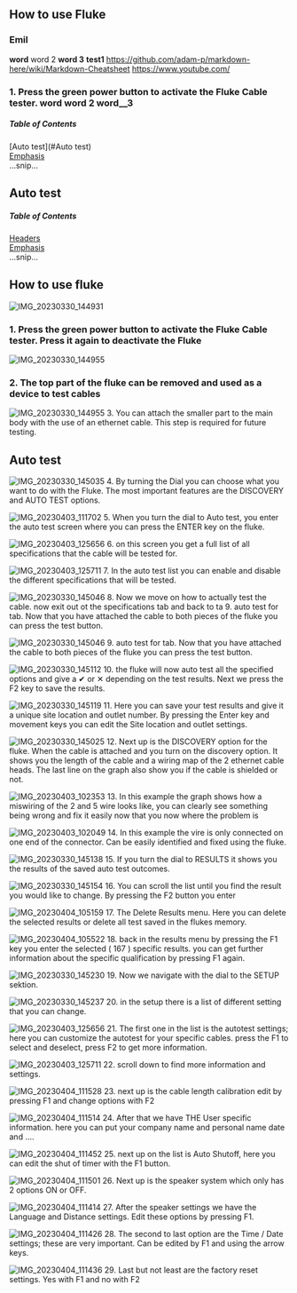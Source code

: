 ## How to use Fluke
### Emil
**word** word 2 __word 3__ 
__test1__
<https://github.com/adam-p/markdown-here/wiki/Markdown-Cheatsheet>
<https://www.youtube.com/>
### 1. Press the green power button to activate the Fluke Cable tester. **word** word 2 __word__3__ 

##### Table of Contents  
[Auto test](#Auto test)  
[Emphasis](#emphasis)  
...snip...    
<a name="Auto test"/>
## Auto test

##### Table of Contents  
[Headers](#headers)  
[Emphasis](#emphasis)  
...snip...    
<a name="Auto test"/>


## How to use fluke

![IMG_20230330_144931](https://user-images.githubusercontent.com/129166651/229772422-6db35dc2-d527-42f7-ae5a-070de8c6cbcf.jpg)
### 1. Press the green power button to activate the Fluke Cable tester. Press it again to deactivate the Fluke

![IMG_20230330_144955](https://user-images.githubusercontent.com/129166651/230000318-017cbcd4-7cc5-4069-90c8-e2df85e9e756.jpg)
### 2. The top part of the fluke can be removed and used as a device to test cables 

![IMG_20230330_144955](https://user-images.githubusercontent.com/129166651/230000610-f90b67c6-4248-4ab9-b712-f086efd63681.jpg)
3. You can attach the smaller part to the main body with the use of an ethernet cable. This step is required for future testing.

## Auto test
![IMG_20230330_145035](https://user-images.githubusercontent.com/129166651/230000737-f5c1cb84-0e21-4958-93c9-06445b3c0cf6.jpg)
4. By turning the Dial you can choose what you want to do with the Fluke. The most important features are the DISCOVERY and AUTO TEST options.

![IMG_20230403_111702](https://user-images.githubusercontent.com/129166651/230001289-0d77ac22-2946-476a-bfad-48b044298313.jpg)
5. When you turn the dial to Auto test, you enter the auto test screen where you can press the ENTER key on the fluke.

![IMG_20230403_125656](https://user-images.githubusercontent.com/129166651/230002933-69a3ee80-5b2a-436b-a8ef-3bb01e6e21d9.jpg)
6. on this screen you get a full list of all specifications that the cable will be tested for.

![IMG_20230403_125711](https://user-images.githubusercontent.com/129166651/230003004-5717d5e8-2484-4acc-a27e-f27dea414389.jpg)
7. In the auto test list you can enable and disable the different specifications that will be tested.

![IMG_20230330_145046](https://user-images.githubusercontent.com/129166651/230003499-2fb14793-45e9-473d-b3dd-96899124892b.jpg)
8. Now we move on how to actually test the cable. now exit out ot the specifications tab and back to ta 9. auto test for tab. Now that you have attached the cable to both pieces of the fluke you can press the test button. 

![IMG_20230330_145046](https://user-images.githubusercontent.com/129166651/230003954-500c767a-0145-4fdc-af50-690f8f5c8b50.jpg)
9. auto test for tab. Now that you have attached the cable to both pieces of the fluke you can press the test button. 

![IMG_20230330_145112](https://user-images.githubusercontent.com/129166651/230004148-5b471b4b-a93a-4245-8587-2e1bd8942043.jpg)
10. the fluke will now auto test all the specified options and give a ✔ or ✕ depending on the test results. Next we press the F2 key to save the results.

![IMG_20230330_145119](https://user-images.githubusercontent.com/129166651/230004198-5d93d89f-52c9-4dcf-aa1e-9517f90494b3.jpg)
11. Here you can save your test results and give it a unique site location and outlet number. 
By pressing the Enter key and movement keys you can edit the Site location and outlet settings.

![IMG_20230330_145025](https://user-images.githubusercontent.com/129166651/230004290-71b4e097-93a8-457c-b026-441f5b31f139.jpg)
12. Next up is the DISCOVERY option for the fluke. When the cable is attached and you turn on the discovery option. It shows you the length of the cable and a wiring map of the 2 ethernet cable heads. The last line on the graph also show you if the cable is shielded or not. 

![IMG_20230403_102353](https://user-images.githubusercontent.com/129166651/230004390-08f02f68-5ed8-4b0f-9743-f1c87ba83b2d.jpg)
13. In this example the graph shows how a miswiring of the 2 and 5 wire looks like, you can clearly see something being wrong and fix it easily now that you now where the problem is

![IMG_20230403_102049](https://user-images.githubusercontent.com/129166651/230004440-69503e87-a747-4a5d-9c23-6dd752f2a646.jpg)
14. In this example the vire is only connected on one end of the connector. Can be easily identified and fixed using the fluke.

![IMG_20230330_145138](https://user-images.githubusercontent.com/129166651/230004588-9a1ba5e1-8edb-48c8-add3-57f051fbe2e2.jpg)
15. If you turn the dial to RESULTS it shows you the results of the saved auto test outcomes.

![IMG_20230330_145154](https://user-images.githubusercontent.com/129166651/230004712-4c344cb6-8014-4366-b373-fb5e5cbba546.jpg)
16. You can scroll the list until you find the result you would like to change. By pressing the F2 button you enter

![IMG_20230404_105159](https://user-images.githubusercontent.com/129166651/230005394-04d65918-0fb3-439b-bb2d-44f70b5c73e7.jpg)
17. The Delete Results menu. Here you can delete the selected results or delete all test saved in the flukes memory.

![IMG_20230404_105522](https://user-images.githubusercontent.com/129166651/230005469-8e922ee0-cf3c-4234-913d-e8190ac7fc27.jpg)
18. back in the results menu by pressing the F1 key you enter the selected ( 167 ) specific results. you can get further information about the specific qualification by pressing F1 again.

![IMG_20230330_145230](https://user-images.githubusercontent.com/129166651/230005546-dbc67dcd-c552-4365-a373-bab5efd1ed06.jpg)
19. Now we navigate with the dial to the SETUP sektion.

![IMG_20230330_145237](https://user-images.githubusercontent.com/129166651/230005760-faa2751e-ecfb-4153-9996-f57dfcac539c.jpg)
20. in the setup there is a list of different setting that you can change.

![IMG_20230403_125656](https://user-images.githubusercontent.com/129166651/230005808-289fea0a-62c0-452f-8ed7-e47eec67e7f1.jpg)
21. The first one in the list is the autotest settings; here you can customize the autotest for your specific cables. press the F1 to select and deselect, press F2 to get more information.

![IMG_20230403_125711](https://user-images.githubusercontent.com/129166651/230005941-e4a076fc-de9e-426d-92ab-0fc478f4aebd.jpg)
22. scroll down to find more information and settings.

![IMG_20230404_111528](https://user-images.githubusercontent.com/129166651/230006040-37366c66-f37f-410d-95b6-41b4fd967015.jpg)
23. next up is the cable length calibration edit by pressing F1 and change options with F2

![IMG_20230404_111514](https://user-images.githubusercontent.com/129166651/230006082-0d8bb538-b882-4d98-888d-e8983370d7ea.jpg)
24. After that we have THE User specific information. here you can put your company name and personal name date and ….

![IMG_20230404_111452](https://user-images.githubusercontent.com/129166651/230006132-90db9b2d-5a40-483f-b67d-ceeabc730741.jpg)
25. next up on the list is Auto Shutoff, here you can edit the shut of timer with the F1 button.

![IMG_20230404_111501](https://user-images.githubusercontent.com/129166651/230006260-46faa292-186d-4e81-9242-5e15a833e695.jpg)
26. Next up is the speaker system which only has 2 options ON or OFF.

![IMG_20230404_111414](https://user-images.githubusercontent.com/129166651/230006306-e3543343-facb-4fc8-a34c-2cf786a7705f.jpg)
27. After the speaker settings we have the Language and Distance settings. Edit these options by pressing F1.

![IMG_20230404_111426](https://user-images.githubusercontent.com/129166651/230006324-2614842d-07d6-47ee-873a-57497ff72327.jpg)
28. The second to last option are the Time / Date settings; these are very important. Can be edited by F1 and using the arrow keys. 

![IMG_20230404_111436](https://user-images.githubusercontent.com/129166651/230006387-936aa584-2460-4ca5-9ff4-16c63f07b23e.jpg)
29. Last but not least are the factory reset settings. Yes with F1 and no with F2






